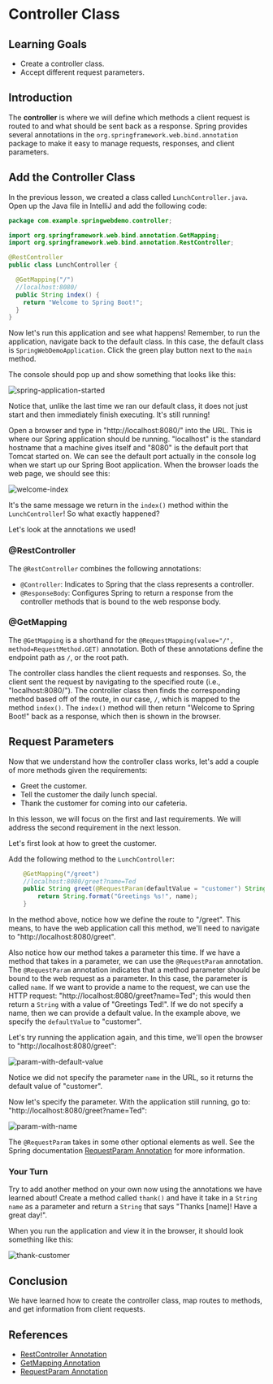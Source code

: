 # Controller Class

## Learning Goals

- Create a controller class.
- Accept different request parameters.

## Introduction

The **controller** is where we will define which methods a client request is
routed to and what should be sent back as a response. Spring provides several
annotations in the `org.springframework.web.bind.annotation` package to make it
easy to manage requests, responses, and client parameters.

## Add the Controller Class

In the previous lesson, we created a class called `LunchController.java`. Open up
the Java file in IntelliJ and add the following code:

```java
package com.example.springwebdemo.controller;

import org.springframework.web.bind.annotation.GetMapping;
import org.springframework.web.bind.annotation.RestController;

@RestController
public class LunchController {

  @GetMapping("/")
  //localhost:8080/
  public String index() {
    return "Welcome to Spring Boot!";
  }
}
```

Now let's run this application and see what happens! Remember, to run the
application, navigate back to the default class. In this case, the default class
 is `SpringWebDemoApplication`. Click the green play button next to the `main`
method.

The console should pop up and show something that looks like this:

![spring-application-started](https://curriculum-content.s3.amazonaws.com/spring-mod-1/controller/spring-boot-application-console.png)

Notice that, unlike the last time we ran our default class, it does not just start
and then immediately finish executing. It's still running!

Open a browser and type in "http://localhost:8080/" into the URL. This is where
our Spring application should be running. "localhost" is the standard hostname
that a machine gives itself and "8080" is the default port that Tomcat started on.
We can see the default port actually in the console log when we start up our
Spring Boot application. When the browser loads the web page, we should see this:

![welcome-index](https://curriculum-content.s3.amazonaws.com/spring-mod-1/controller/welcome-to-spring-boot.PNG)

It's the same message we return in the `index()` method within the
`LunchController`! So what exactly happened?

Let's look at the annotations we used!

### @RestController

The `@RestController` combines the following annotations:

- `@Controller`: Indicates to Spring that the class represents a controller.
- `@ResponseBody`: Configures Spring to return a response from the controller
  methods that is bound to the web response body.

### @GetMapping

The `@GetMapping` is a shorthand for the
`@RequestMapping(value="/", method=RequestMethod.GET)` annotation. Both
of these annotations define the endpoint path as `/`, or the root path.

The controller class handles the client requests and responses. So, the client
sent the request by navigating to the specified route (i.e., "localhost:8080/").
The controller class then finds the corresponding method based off of the route,
in our case, `/`, which is mapped to the method `index()`. The `index()` method
will then return "Welcome to Spring Boot!" back as a response, which then is
shown in the browser.

## Request Parameters

Now that we understand how the controller class works, let's add a couple of more
methods given the requirements:

- Greet the customer.
- Tell the customer the daily lunch special.
- Thank the customer for coming into our cafeteria.

In this lesson, we will focus on the first and last requirements. We will
address the second requirement in the next lesson.

Let's first look at how to greet the customer.

Add the following method to the `LunchController`:

```java
    @GetMapping("/greet")
    //localhost:8080/greet?name=Ted
    public String greet(@RequestParam(defaultValue = "customer") String name) {
        return String.format("Greetings %s!", name);
    }
```

In the method above, notice how we define the route to "/greet". This means, to
have the web application call this method, we'll need to navigate to
"http://localhost:8080/greet".

Also notice how our method takes a parameter this time. If we have a method that
takes in a parameter, we can use the `@RequestParam` annotation. The
`@RequestParam` annotation indicates that a method parameter should be bound to
the web request as a parameter. In this case, the parameter is called `name`. If
we want to provide a name to the request, we can use the HTTP request:
"http://localhost:8080/greet?name=Ted"; this would then return a `String` with a
value of "Greetings Ted!". If we do not specify a name, then we can provide a
default value. In the example above, we specify the `defaultValue` to "customer".

Let's try running the application again, and this time, we'll open the browser to
"http://localhost:8080/greet":

![param-with-default-value](https://curriculum-content.s3.amazonaws.com/spring-mod-1/controller/greetings-customer.png)

Notice we did not specify the parameter `name` in the URL, so it returns the
default value of "customer".

Now let's specify the parameter. With the application still running, go to:
"http://localhost:8080/greet?name=Ted":

![param-with-name](https://curriculum-content.s3.amazonaws.com/spring-mod-1/controller/greetings-ted.png)

The `@RequestParam` takes in some other optional elements as well. See the
Spring documentation
[RequestParam Annotation](https://docs.spring.io/spring-framework/docs/current/javadoc-api/org/springframework/web/bind/annotation/RequestParam.html)
for more information.

### Your Turn

Try to add another method on your own now using the annotations we have learned
about! Create a method called `thank()` and have it take in a `String name` as a
parameter and return a `String` that says "Thanks [name]! Have a great day!".

When you run the application and view it in the browser, it should look something
like this:

![thank-customer](https://curriculum-content.s3.amazonaws.com/spring-mod-1/controller/thanks-ted.png)

## Conclusion

We have learned how to create the controller class, map routes to methods, and
get information from client requests.

## References

- [RestController Annotation](https://docs.spring.io/spring-framework/docs/current/javadoc-api/org/springframework/web/bind/annotation/RestController.html)
- [GetMapping Annotation](https://docs.spring.io/spring-framework/docs/current/javadoc-api/org/springframework/web/bind/annotation/GetMapping.html)
- [RequestParam Annotation](https://docs.spring.io/spring-framework/docs/current/javadoc-api/org/springframework/web/bind/annotation/RequestParam.html)

